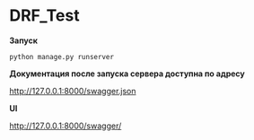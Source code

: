 # DRF_Test


**Запуск**

```python manage.py runserver```

**Документация
после запуска сервера доступна по адресу**

http://127.0.0.1:8000/swagger.json

**UI** 

http://127.0.0.1:8000/swagger/

